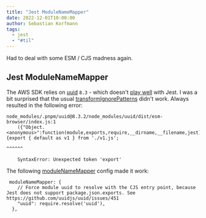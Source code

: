 ```yaml
---
title: "Jest ModuleNameMapper"
date: 2022-12-01T10:00:00
author: Sebastian Korfmann
tags:
  - jest
  - "#til"
---
```


Had to deal with some ESM / CJS madness again.

<!--more-->

## Jest ModuleNameMapper

The AWS SDK relies on [uuid](https://github.com/uuidjs/uuid) `8.3` - which doesn't [play well](https://stackoverflow.com/a/73203803/260085) with Jest. I was a bit surprised that the usual [transformIgnorePatterns](https://jestjs.io/docs/configuration#transformignorepatterns-arraystring) didn't work. Always resulted in the following error:

```
node_modules/.pnpm/uuid@8.3.2/node_modules/uuid/dist/esm-browser/index.js:1
    ({"Object.<anonymous>":function(module,exports,require,__dirname,__filename,jest){export { default as v1 } from './v1.js';
                                                                                      ^^^^^^

    SyntaxError: Unexpected token 'export'
```


The following [moduleNameMapper](https://jestjs.io/docs/configuration#modulenamemapper-objectstring-string--arraystring) config made it work:

```
 moduleNameMapper: {
    // Force module uuid to resolve with the CJS entry point, because Jest does not support package.json.exports. See https://github.com/uuidjs/uuid/issues/451
    "uuid": require.resolve('uuid'),
  },
```